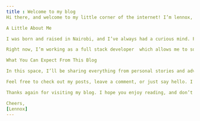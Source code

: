 ```yaml
---
title : Welcome to my blog 
Hi there, and welcome to my little corner of the internet! I’m lennox, and I created this space to share my thoughts, experiences, and passions. Whether you’re here to learn more about my journey, get a glimpse into my day-to-day life, or just explore topics I find interesting, I’m glad you stopped by.

A Little About Me

I was born and raised in Nairobi, and I’ve always had a curious mind. From a young age, I loved  reading hiking and coding  which eventually turned into a lifelong passion. Over the years, I’ve grown to appreciate the beauty of  technology  and it has shaped who I am today.

Right now, I’m working as a full stack developer  which allows me to solve problems and create art. Outside of work, I’m constantly exploring new hobbies, whether it’s  cooking or simply enjoying time with friends and family.

What You Can Expect From This Blog

In this space, I’ll be sharing everything from personal stories and adventures to tips and advice on things I love. I’ll also be posting about  my latest improvement. I hope to connect with like-minded people and maybe even spark a few interesting conversations along the way!

Feel free to check out my posts, leave a comment, or just say hello. I’d love to hear from you!

Thanks again for visiting my blog. I hope you enjoy reading, and don’t forget to subscribe for updates.

Cheers,
[Lennox]
---
```



